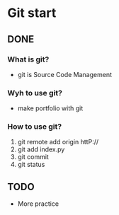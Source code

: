 # Git start

## DONE

### What is git?
- git is Source Code Management

### Wyh to use git?
- make portfolio with git

### How to use git?
1. git remote add origin httP://
2. git add index.py
3. git commit
4. git status

## TODO
- More practice

